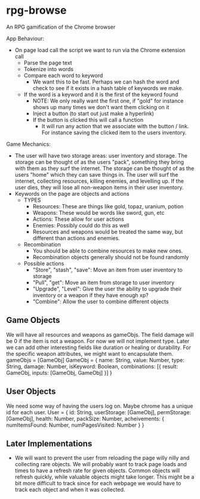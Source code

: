 # rpg-browse
An RPG gamification of the Chrome browser



App Behaviour:
- On page load call the script we want to run via the Chrome extension call
  - Parse the page text
  - Tokenize into words
  - Compare each word to keyword 
    - We want this to be fast. Perhaps we can hash the word and check to see if it exists in a hash table of keywords we make. 
  - If the word is a keyword and it is the first of the keyword found
    - NOTE: We only really want the first one, if "gold" for instance shows up many times we don't want them clicking on it
    - Inject a button (to start out just make a hyperlink)
    - If the button is clicked this will call a function 
      - It will run any action that we associate with the button / link. For instance saving the clicked item to the users inventory.
      
Game Mechanics:
- The user will have two storage areas: user inventory and storage. The storage can be thought of as the users "pack", something they bring with them as they surf the internet. The storage can be thought of as the users "home" which they can save things in. The user will surf the internet, collecting resources, killing enemies, and levelling up. If the user dies, they will lose all non-weapon items in their user inventory. 
- Keywords on the page are objects and actions
  - TYPES
    - Resources: These are things like gold, topaz, uranium, potion
    - Weapons: These would be words like sword, gun, etc
    - Actions: These allow for user actions
    - Enemies: Possibly could do this as well
    - Resources and weapons would be treated the same way, but different than actions and enemies.
  - Recombination
    - You should be able to combine resources to make new ones. 
    - Recombination objects generally should not be found randomly
  - Possible actions
    - "Store", "stash", "save": Move an item from user inventory to storage
    - "Pull", "get": Move an item from storage to user inventory
    - "Upgrade", "Level": Give the user the ability to upgrade their inventory or a weapon if they have enough xp?
    - "Combine": Allow the user to combine different objects


## Game Objects
We will have all resources and weapons as gameObjs. The field damage will be 0 if the item is not a weapon. For now we will not implement type. Later we can add other interesting fields like duration or healing or durability. For the specific weapon attributes, we might want to encapsulate them.
gameObjs = [GameObj]
GameObj = {
  name: String,
  value: Number,
  type: String,
  damage: Number,
  isKeyword: Boolean,
  combinations: [{
    result: GameObj,
    inputs: [GameObj, GameObj]
  }]
}

## User Objects
We need some way of having the users log on. Maybe chrome has a unique id for each user.
User = {
  id: String,
  userStorage: [GameObj],
  permStorage: [GameObj],
  health: Number,
  packSize: Number,
  acheivements: {
    numItemsFound: Number,
    numPagesVisited: Number
  }
}



## Later Implementations
- We will want to prevent the user from reloading the page willy nilly and collecting rare objects. We will probably want to track page loads and times to have a refresh rate for given objects. Common objects will refresh quickly, while valuable objects might take longer. This might be a bit more difficult to track since for each webpage we would have to track each object and when it was collected.
